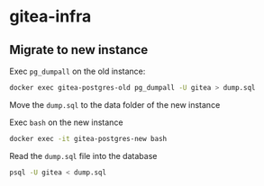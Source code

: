 # gitea-infra

## Migrate to new instance

Exec `pg_dumpall` on the old instance:
```sh
docker exec gitea-postgres-old pg_dumpall -U gitea > dump.sql
```

Move the `dump.sql` to the data folder of the new instance

Exec `bash` on the new instance
```sh
docker exec -it gitea-postgres-new bash
```

Read the `dump.sql` file into the database

```sh
psql -U gitea < dump.sql
```